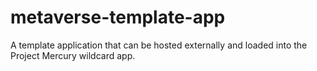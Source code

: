 # metaverse-template-app
A template application that can be hosted externally and loaded into the Project Mercury wildcard app.
